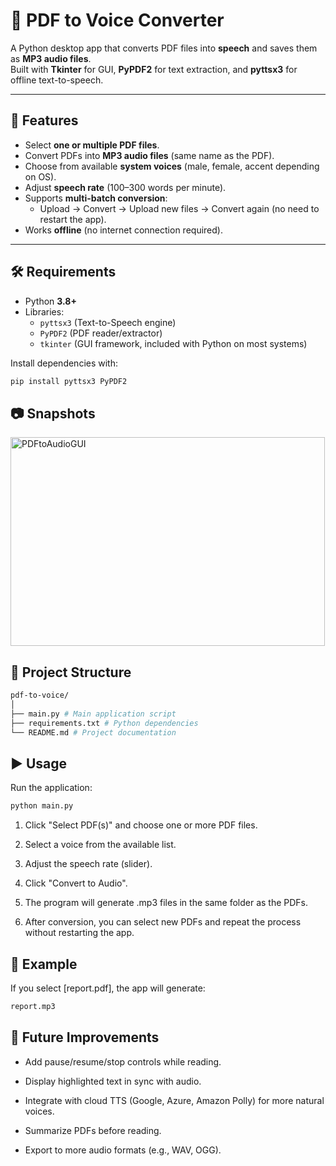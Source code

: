# 📖 PDF to Voice Converter

A Python desktop app that converts PDF files into **speech** and saves them as **MP3 audio files**.  
Built with **Tkinter** for GUI, **PyPDF2** for text extraction, and **pyttsx3** for offline text-to-speech.

---

## 🚀 Features
- Select **one or multiple PDF files**.
- Convert PDFs into **MP3 audio files** (same name as the PDF).
- Choose from available **system voices** (male, female, accent depending on OS).
- Adjust **speech rate** (100–300 words per minute).
- Supports **multi-batch conversion**:
  - Upload → Convert → Upload new files → Convert again (no need to restart the app).
- Works **offline** (no internet connection required).

---

## 🛠 Requirements
- Python **3.8+**
- Libraries:
  - `pyttsx3` (Text-to-Speech engine)
  - `PyPDF2` (PDF reader/extractor)
  - `tkinter` (GUI framework, included with Python on most systems)

Install dependencies with:

```bash
pip install pyttsx3 PyPDF2
```
## :camera: Snapshots
<img width="503" height="334" alt="PDFtoAudioGUI" src="https://github.com/user-attachments/assets/8c81dc80-6bc5-4727-a10d-312806c504a9" />


## 📂 Project Structure
```bash
pdf-to-voice/
│
├── main.py # Main application script
├── requirements.txt # Python dependencies
└── README.md # Project documentation
```

## ▶️ Usage
Run the application:

```bash
python main.py
```

1. Click "Select PDF(s)" and choose one or more PDF files.

2. Select a voice from the available list.

3. Adjust the speech rate (slider).

4. Click "Convert to Audio".

5. The program will generate .mp3 files in the same folder as the PDFs.

6. After conversion, you can select new PDFs and repeat the process without restarting the app.

## 🎯 Example
If you select [report.pdf], the app will generate:

```bash
report.mp3
```
## 🧩 Future Improvements
* Add pause/resume/stop controls while reading.

* Display highlighted text in sync with audio.

* Integrate with cloud TTS (Google, Azure, Amazon Polly) for more natural voices.

* Summarize PDFs before reading.

* Export to more audio formats (e.g., WAV, OGG).
